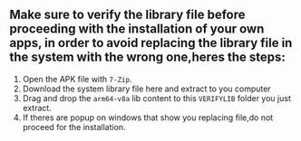 ## Make sure to verify the library file before proceeding with the installation of your own apps, in order to avoid replacing the library file in the system with the wrong one,heres the steps:

1.  Open the APK file with `7-Zip`.
2.  Download the system library file here and extract to you computer
3.  Drag and drop the `arm64-v8a` lib content to this `VERIFYLIB` folder you just extract.
4.  If theres are popup on windows that show you replacing file,do not proceed for the installation.
